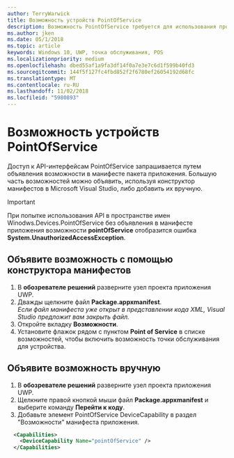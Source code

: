 ```yaml
---
author: TerryWarwick
title: Возможность устройств PointOfService
description: Возможность PointOfService требуется для использования пространства имен Windows.Devices.PointOfService.
ms.author: jken
ms.date: 05/1/2018
ms.topic: article
keywords: Windows 10, UWP, точка обслуживания, POS
ms.localizationpriority: medium
ms.openlocfilehash: dbed55af1a9fa3df14f0a7e3e7c6d1f599b40fd3
ms.sourcegitcommit: 144f5f127fc4fbd852f2f6780ef26054192d68fc
ms.translationtype: MT
ms.contentlocale: ru-RU
ms.lasthandoff: 11/02/2018
ms.locfileid: "5980893"
---
```

# <a name="pointofservice-device-capability"></a>Возможность устройств PointOfService
Доступ к API-интерфейсам PointOfService запрашивается путем объявления возможности в манифесте пакета приложения. Большую часть возможностей можно объявить, используя конструктор манифестов в Microsoft Visual Studio, либо добавить их вручную.  

> [!Important]
> При попытке использования API в пространстве имен Winodws.Devices.PointOfService без объявления в манифесте приложения возможности **pointOfService** отобразится ошибка **System.UnauthorizedAccessException**. 

## <a name="declare-capability-using-manifest-designer"></a>Объявите возможность с помощью конструктора манифестов

1. В **обозревателе решений** разверните узел проекта приложения UWP.
2. Дважды щелкните файл **Package.appxmanifest**.  
*Если файл манифеста уже открыт в представлении кода XML, Visual Studio предложит вам закрыть файл.*
3. Откройте вкладку **Возможности**.
4. Установите флажок рядом с пунктом **Point of Service** в списке возможностей, чтобы включить возможность точки обслуживания для устройства.


## <a name="declare-capability-manually"></a>Объявите возможность вручную

1. В **обозревателе решений** разверните узел проекта приложения UWP.
2. Щелкните правой кнопкой мыши файл **Package.appxmanifest** и выберите команду **Перейти к коду**.
3. Добавьте элемент PointOfService DeviceCapability в раздел "Возможности" манифеста приложения.  

```xml
  <Capabilities>
    <DeviceCapability Name="pointOfService" />
  </Capabilities>
   ```

